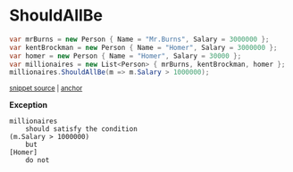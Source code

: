 # ShouldAllBe

<!-- snippet: EnumerableShouldAllBeExamples.ShouldAllBe.codeSample.approved.cs -->
<a id='0c692deb'></a>
```cs
var mrBurns = new Person { Name = "Mr.Burns", Salary = 3000000 };
var kentBrockman = new Person { Name = "Homer", Salary = 3000000 };
var homer = new Person { Name = "Homer", Salary = 30000 };
var millionaires = new List<Person> { mrBurns, kentBrockman, homer };
millionaires.ShouldAllBe(m => m.Salary > 1000000);
```
<sup><a href='/src/DocumentationExamples/CodeExamples/EnumerableShouldAllBeExamples.ShouldAllBe.codeSample.approved.cs#L1-L5' title='Snippet source file'>snippet source</a> | <a href='#0c692deb' title='Start of snippet'>anchor</a></sup>
<!-- endSnippet -->

**Exception**

<!-- include: EnumerableShouldAllBeExamples.ShouldAllBe.exceptionText.approved.txt -->
```
millionaires
    should satisfy the condition
(m.Salary > 1000000)
    but
[Homer]
    do not
```
<!-- endInclude -->


